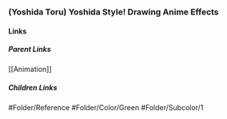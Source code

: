 ### (Yoshida Toru) Yoshida Style! Drawing Anime Effects
#### Links
##### Parent Links
[[Animation]]
##### Children Links
#Folder/Reference
#Folder/Color/Green
#Folder/Subcolor/1

